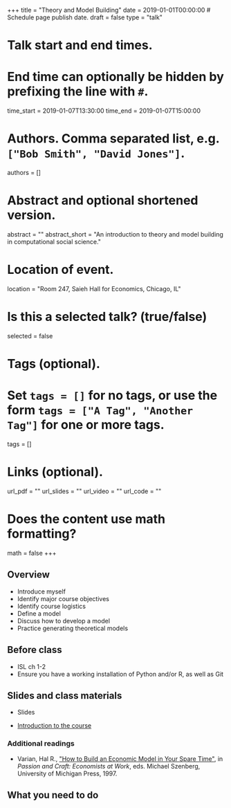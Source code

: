 +++
title = "Theory and Model Building"
date = 2019-01-01T00:00:00  # Schedule page publish date.
draft = false
type = "talk"

# Talk start and end times.
#   End time can optionally be hidden by prefixing the line with `#`.
time_start = 2019-01-07T13:30:00
time_end = 2019-01-07T15:00:00

# Authors. Comma separated list, e.g. `["Bob Smith", "David Jones"]`.
authors = []

# Abstract and optional shortened version.
abstract = ""
abstract_short = "An introduction to theory and model building in computational social science."

# Location of event.
location = "Room 247, Saieh Hall for Economics, Chicago, IL"

# Is this a selected talk? (true/false)
selected = false

# Tags (optional).
#   Set `tags = []` for no tags, or use the form `tags = ["A Tag", "Another Tag"]` for one or more tags.
tags = []

# Links (optional).
url_pdf = ""
url_slides = ""
url_video = ""
url_code = ""

# Does the content use math formatting?
math = false
+++

## Overview

* Introduce myself
* Identify major course objectives
* Identify course logistics
* Define a model
* Discuss how to develop a model
* Practice generating theoretical models

## Before class

* ISL ch 1-2
* Ensure you have a working installation of Python and/or R, as well as Git

## Slides and class materials

* Slides

* [Introduction to the course](notes/intro-to-course/)

### Additional readings

* Varian, Hal R., ["How to Build an Economic Model in Your Spare Time"](readings/how.pdf), in *Passion and Craft: Economists at Work*, eds. Michael Szenberg, University of Michigan Press, 1997.

## What you need to do

